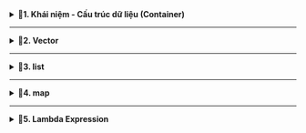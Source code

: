 <details>
<summary><b>📖1. Khái niệm - Cấu trúc dữ liệu (Container)</b></summary>

### 1.1. Khái niệm
-	**Standard Template Library (STL)** là một tập hợp các thư viện thiết kế để hỗ trợ lập trình tổng quát (generic programming). 
-	STL C++ cung cấp một tập hợp các **template classes** và **functions** để thực hiện nhiều loại **cấu trúc dữ liệu** và các **thuật toán** phổ biến. 
-	STL đã trở thành một phần quan trọng của ngôn ngữ C++ và làm cho việc lập trình trở nên mạnh mẽ, linh hoạt và hiệu quả.
-	Một số thành phần chính của STL:<br>
&nbsp;+ Containers (Cấu trúc dữ liệu).<br>
&nbsp;+ Iterators (Bộ lặp).<br>
&nbsp;+ Algorithms (Thuật toán).<br>
&nbsp;+ Functors & Lambda.<br>
### 1.2. Cấu trúc dữ liệu - Container
-	**Một container** là **một cấu trúc dữ liệu** chứa nhiều phần tử theo một cách cụ thể. 
-	STL cung cấp một số container tiêu biểu giúp lưu trữ và quản lý dữ liệu như:<br>
&nbsp;+ vector.<br>
&nbsp;+ list.<br>
&nbsp;+ map.<br>
&nbsp;+ array.<br>
&nbsp;+ stack.<br>
&nbsp;+ queue.<br>
&nbsp;+ deque.<br>
</details>
 
------------------------------------------------------------------------------------------------------------------------------------------------
<details>
<summary><b>📖2. Vector</b></summary>

-	**std::vector** là một **mảng động (dynamic array)** trong C++. Nó tự động quản lý bộ nhớ, có thể tăng kích thước khi thêm phần tử mới, và cho phép truy cập ngẫu nhiên như mảng thông thường.
-	Cú pháp khai báo:<br>
&nbsp;+ Cách 1: Dựa vào kiểu dữ liệu truyền vào để xác định kiểu tổng quát bên trong.<br>
&nbsp;+ Cách 2: vector<data_type> name;  // vector rỗng.<br>
&nbsp;+ Cách 3: vector<data_type> name(size);  // size là số lượng phần tử khởi tạo và giá trị khởi tạo mặc định là 0.<br>
&nbsp;+ Cách 4: vector<data_type> name(size, value);  // value: giá trị khởi tạo cho các phần tử.<br>
&nbsp;+ Cách 5: vector<data_type> name = {1, 2, 3, 4, 5}; //chỉ định chi tiết từng phần tử.<br>
-	Ví dụ:
```cpp
#include <iostream>
#include <vector>
using namespace std;
// vector là 1 class template
int main()
{
    /*
    Các cách khai báo
    Cách 1: Dựa vào kiểu dữ liệu truyền vào để xác định kiểu tổng quát bên trong
    Cách 2: vector<data_type> name;  // vector rỗng
    Cách 3: vector<data_type> name(size);  // size là số lượng phần tử khởi tạo và giá trị khởi tạo mặc định là 0
    Cách 4: vector<data_type> name(size, value);  // value: giá trị khởi tạo cho các phần tử
    Cách 5: vector<data_type> name = {1, 2, 3, 4, 5}; //chỉ định chi tiết từng phần tử
    */
   
    // Cách 3
    vector<int> v1(10);
    for (int i = 0; i < 10; i++)
    {
        cout << v1[i] << " ";
    }
    cout << endl;
    // Cách 4
    vector<int> v2(10, 2);
    for (int i = 0; i < 10; i++)
    {
        cout << v2[i] << " ";
    }
    cout << endl;
    // Cách 5
    vector<int> v3 = {1, 2, 3, 4, 5};
    for (int i = 0; i < 5; i++)
    {
        cout << v3[i] << " ";
    }
    cout << endl;
    return 0;
}
```
-	Một số method (hàm) của vector

|Hàm - Method|Chức năng|
|:------------------------:|:------------------------:|
|**at()**|Truy cập để đọc hoặc thay đổi giá trị phần tử của vector.|
|**size()**|Trả về kích thước của vector.|
|**resize()**|Thay đổi kích thước của vector.|
|**begin()**|Trả về một **iterator** trỏ đến địa chỉ phần tử **đầu tiên** của vector.|
|**end()**|Trả về một iterator trỏ đến địa chỉ **sau phần tử cuối cùng** của vector.|  
-	**iterator**: <br>

&nbsp;+ Hoạt động như 1 con trỏ **(Không phải con trỏ)** . Nó thao tác với địa chỉ và khi truy xuất giá trị cũng có dấu (*).<br>
&nbsp;+ Là 1 class lồng trong class vector 
-	Một số method liên quan đến thêm/xóa phần tử của vector:

 
|Hàm - Method|Chức năng|
|:------------------------:|:------------------------:|
|**push_back()**|Thêm phần tử vào vị trí cuối của vector.|
|**pop_back()**|Xóa phần tử ở vị trí cuối của vector.|
|**insert()**|Thêm phần tử vào vị trí bất kỳ.|
|**erase()**|Xóa phần tử ở vị trí bất kỳ hoặc xóa các phần tử trong phạm vi được chỉ định.|
|**clear()**|Xóa toàn bộ phần tử của vector.|   
- Ví dụ:
```cpp
#include <iostream>
#include <vector>
using namespace std;

// vector là 1 class template

int main()
{
    /*
    Các cách khai báo
    Cách 1: Dựa vào kiểu dữ liệu truyền vào để xác định kiểu tổng quát bên trong
    Cách 2: vector<data_type> name;  // vector rỗng
    Cách 3: vector<data_type> name(size);  // size là số lượng phần tử khởi tạo và giá trị khởi tạo mặc định là 0
    Cách 4: vector<data_type> name(size, value);  // value: giá trị khởi tạo cho các phần tử
    Cách 5: vector<data_type> name = {1, 2, 3, 4, 5}; //chỉ định chi tiết từng phần tử
    */
   
    // Cách 3
    vector<int> v1(10);

    for (int i = 0; i < 10; i++)
    {
        cout << v1[i] << " ";
    }
    cout << endl;

    // Cách 4
    vector<int> v2(10, 2);

    for (int i = 0; i < 10; i++)
    {
        cout << v2[i] << " ";
    }
    cout << endl;

    // Cách 5
    vector<int> v3 = {1, 2, 3, 4, 5};

    /*
        Giả sử vị trí các phần tử:
        1: 0x10 - 0x13
        2: 0x14 - 0x17
        .....
        5: 0x20 - 0x23

        hàm begin() -> trả về địa chỉ phần tử thứ 1: 0x10
        hàm end() -> trả về địa chỉ sau phần tử cuối: 0x24
    */

    v3.at(1) = 21;    //Thay đổi giá trị thứ 1

    v3.resize(10); // Thay đổi kích thước của vector và khởi tạo mặc định là 0

    /*
    Cách truy xuất dữ liệu từ mảng
    + Cách 1: Sử dụng hàm for
    + Cách 2: for cải tiến (range-based for loop)  //chỉ trong C++
    + Cách 3: Sử dụng iterator
    */

    //Cách 1: Sử dụng hàm for: chỉ định vị trí đầu và vị trí kết thúc
    for (int i = 0; i < v3.size(); i++)     // v3.size(): Trả về kích thước của vector.
    {
        cout << v3.at(i) << " ";    //v3.at(i): Đọc hoặc thay đổi giá trị thứ i
    }
    cout << endl;

    //Cách 2: for cải tiến (range-based for loop): khai báo 1 biến item để duyệt qua mọi phần tử
    for(const int item : v3)     
    {
        cout << item << " ";
    }
    cout << endl;

    // Thêm phần tử
    v3.push_back(100);
    v3.push_back(99);
    v3.insert(v3.begin()+1, 50); //v3.insert(địa chỉ vị trí cần thêm, value)

    //Xóa phần tử
    v3.pop_back();  // Xóa phần tử cuối
    v3.erase(v3.begin()); //v3.insert(địa chỉ vị trí cần xóa)
    v3.erase(v3.begin(), v3.begin()+3);  // Xóa 1 phạm vi

    //Cách 3: Sử dụng iterator thao tác với địa chỉ
    /*
        iterator: Hoạt động như 1 con trỏ (Không phải con trỏ). Nó thao tác với địa chỉ và khi truy xuất giá trị cũng có dấu (*).<br>
        iterator: Là 1 class lồng trong class vector
    */
   vector<int>::iterator it; // truy xuất class iterator trong class vector - it là đối tượng của iterator
   
   for(it = v3.begin(); it != v3.end(); it++)
   {
        cout << *it << " ";   // Giải tham chiếu để đọc giá trị
   }
   return 0;
}
```
</details>
 
------------------------------------------------------------------------------------------------------------------------------------------------
<details>
<summary><b>📖3. list</b></summary>
 
- **List** là một container trong STL của C++, triển khai dưới dạng **danh sách liên kết hai chiều**.
- Một số đặc điểm quan trọng của list:
&nbsp;+ **Truy cập tuần tự:** Truy cập các phần tử của list chỉ có thể thực hiện tuần tự, không hỗ trợ truy cập ngẫu nhiên.
&nbsp;+ **Hiệu suất chèn và xóa:** Chèn và xóa ở bất kỳ vị trí nào trong danh sách có hiệu suất tốt hơn so với vector. Điều này đặc biệt đúng khi thêm/xóa ở giữa danh sách.

<p align = "center">
 
![image](https://github.com/user-attachments/assets/d08c5481-f1f7-4cec-b4d5-987e09401f42)

- **Single Linked List:** duyệt 1 chiều (từ node đầu → node cuối)
- **Doubly Linked List:** <br>
&nbsp;+ Duyệt xuôi: từ node đầu → node cuối: con trỏ next.<br>
&nbsp;+ Duyệt ngược: từ node cuối → node đầu: con trỏ prev.<br>
- Một số method của list
<p align = "center"> 
 
|Hàm - Method|Chức năng|
|:------------------------:|:------------------------:|
|**push_back()**|Thêm node cuối list.|
|**push_front()**|Thêm node đầu list.|.|
|**insert()**|Thêm node vào vị trí bất kỳ.|
|**pop_back()**|Xóa node ở vị trí cuối list.|
|**pop_front()**|Xóa node ở vị trí đầu list.|
|**erase()**|Xóa node bất kỳ của list.|
|**size()**|Trả về kích thước của list.|
|**begin()**|Trả về địa chỉ node đầu tiên.|
|**end()**|Trả về địa chỉ sau node cuối cùng.|    
- Ví dụ:
```cpp
#include <iostream>
#include <list>
using namespace std;

// list là 1 class template

int main()
{   
    /*
    //Khi ta khai báo như này chương trình sẽ tự động 
    tạo ra các node liên kết 2 chiều lưu các dữ liệu
    */
    list<int> list1 = {10, 20, 30, 40, 50};  
    
    list<int> list2; // Khai báo liên kết rỗng

    list2.push_back(1); // Thêm node cuối list
    list2.push_back(2); // Thêm node cuối list
    list1.push_back(2); // Thêm node cuối list

    /*
         list1.insert(list1.begin() + 1, 200);  // wrong
         vì địa chỉ các node độc lập không liên kề nhau 
         => sử dụng cách duyệt từng đối tượng
    */
    list1.insert(list1.begin(), 100);     // thêm vị trí đầu giá trị 100
    
    list<int>::iterator it;
    int index = 0;

    for (it = list1.begin(); it != list1.end(); it++)  
    {
        if (index == 1)   // Thêm vào node thứ 2
        {
            list1.insert(it, 200);
        }

        if (index == 5)   // Xóa node thứ 6
        {
            list1.erase(it);
        }

        index ++;
    }
    cout << endl;
    
    
    
    // Đọc dữ liệu từng node
    /*
        list cũng có iterator nhưng sẽ khác với 
        iterator của container khác

    */     
   
    // Duyệt xuôi 
    

    for (it = list1.begin(); it != list1.end(); it++)  //địa chỉ các node độc lập không liên kề nhau
    {
        cout << *it << " ";
    }
    cout << endl;

    // Duyệt ngược (Cách 1)
    list<int>::reverse_iterator rit;   // khai báo một iterator để duyệt ngược danh sách

    for (rit = list1.rbegin(); rit != list1.rend(); rit++)  //// địa chỉ các node độc lập không liên kề nhau
    {
        cout << *rit << " ";
    }
    cout << endl;

    // Duyệt ngược (Cách 2)
    it = list1.end();

    while(it != list1.begin())
    {
        --it;
        cout << *it << " ";
    }

    return 0;
}
```
- **Phân biệt Vector và List**

|vector|List|
|:------------------------|:------------------------|
|- Truy cập ngẫu nhiên đến các phần tử.<br> - Thực hiện nhiều thao tác chèn/xóa ở cuối danh sách.<br> - Dung lượng có thể biết trước hoặc thay đổi ít.|- Thực hiện nhiều thao tác chèn/xóa ở bất kỳ vị trí nào trong danh sách.<br> - Cần thực hiện nhiều thao tác chèn/xóa mà không làm ảnh hưởng đến các iterators hiện có.<br> - Dung lượng không quan trọng hoặc thay đổi thường xuyên.|  
</details>

------------------------------------------------------------------------------------------------------------------------------------------------
<details>
<summary><b>📖4. map</b></summary> 
     
- **Map** là một container trong STL của C++, cung cấp một cấu trúc dữ liệu ánh xạ **key-value (tương tự JSON)**.
- Mỗi phần tử trong **std::map** là một **std::pair<const Key, T>:**<br>
&nbsp;+ **Key** là hằng số (không thể thay đổi sau khi thêm vào **map**).<br>
&nbsp;+ **T** là kiểu dữ liệu của giá trị **(value)**.<br>        
- Đặc điểm chính:

 |**Sắp xếp theo key**|Các phần tử được tự động sắp xếp theo thứ tự tăng dần theo **key**|   
 |:------------------------:|:------------------------:|
 |**Không cho phép trùng key**|Mỗi key chỉ xuất hiện một lần duy nhất| 
 |**Key là hằng số**|Key không thể thay đổi sau khi được thêm vào map|  
- Các hàm phổ biến:

|Hàm - Method|Chức năng|
|:------------------------:|:------------------------:|
|**map[ key ] = value**|Chèn hoặc cập nhật|
|**map.at(key)**|Truy cập an toàn, ném exception nếu không có|
|**map.insert({key,value})**|Chèn nếu chưa có key|
|**map.find(key)**|Trả về iterator hoặc map.end() nếu không thấy|
|**map.erase(key)**|Xóa phần tử theo key|
|**map.clear()**|Xóa toàn bộ|
|**map.size()**|Trả về số phần tử|
|**map.empty()**|Trả về địa chỉ node đầu tiên.|
- Ví dụ:
```cpp
#include <iostream>
#include <map>
using namespace std;

// map được triển khai dưới dạng cặp (pair)
// pair có dạng pair<T1,T2> -> pair<const Key, Value>
// first đọc giá trị T1
// second đọc giá trị T2

int main()
{   
    // Vì map  nó sử dụng cặp key - value -> khai báo 2 kiểu dữ liệu cho key và value
    map<int, string> m =    //key: số, value: chuỗi
    {   
        // Cách khai báo đầu tiên
        {2, "Tuan"},         // Cặp key - value 1
        {1, "Minh"},         // Cặp key - value 2 
    };

    // Cách khai báo thứ 2
    m[3] = "Bảo";           // Cặp key - value 3
    m[1] = "Hiếu";          // Nếu khai báo lại key trùng nhau nó sẽ lấy key và value cuối cùng
    /*
        - Các cặp key value sẽ tự động sắp xếp theo key
        - Mỗi cặp key - value nó sẽ có 1 vùng nhớ duy nhất 
        -> Nếu khai báo lại key trùng nhau nó sẽ không cấp phát vùng nhớ mới mà
        lấy lại vùng nhớ cũ và ghi đè value
        - Key không thể thay đổi sau khi được thêm vào map

    */

    //Thêm 1 cặp key - value
    m.insert({0, "Anh"});
    m.insert({-5, "Trung"});

    // Xóa 1 cặp key - value
     m.erase(1); // Truyền key
    

    // In cặp key value

    // Cách 1: Sử dụng for cải tiến khai báo biến để duyệt qua từng cặp key value 
    /*
        item: Là một biến tạm đại diện cho mỗi phần tử trong container m.
        auto: Trình biên dịch tự suy luận kiểu dữ liệu của item dựa vào dữ liệu truyền vào.
        : arr: Duyệt qua từng phần tử trong container arr.
        const: Biến item là hằng, không được thay đổi bên trong vòng lặp.
    */
    for (const auto item : m)   
    {
        cout << "key: " << item.first << " - value: " << item.second << endl;
    }

    // Cách 2: Sử dụng for cải tiến khai báo mảng 2 phân tử
    for (const auto[k,v] : m)
    {
        cout << "key: " << k << " - value: " << v << endl;
    }

    // Cách 3: Iterator
    map<int, string>:: iterator it;

    for (it = m.begin(); it != m.end();it++)
    {
        cout << "key: " << (*it).first << " - value: "<< (*it).second << endl;
    }
    return 0;
}
```
</details>
 
------------------------------------------------------------------------------------------------------------------------------------------------
<details>
<summary><b>📖5. Lambda Expression</b></summary> 

- **Lambda** là một hàm ẩn danh **(anonymous function)**, tức là một hàm không cần tên và có thể khai báo ngay tại nơi cần dùng
- **Cú pháp:**

```cpp
[capture](parameter_lists) -> return_type
{
    // function body
}
```
&nbsp;+ **parameter_lists:** danh sách tham số (giống hàm toàn cục).<br>
&nbsp;+ **return_type:** kiểu trả về (có thể tự động suy diễn, thường không cần ghi rõ).<br>
&nbsp;+ **{...}:** thân hàm.<br>
&nbsp;+ **capture:** cho biết cách sử dụng các biến xung quanh lambda:<br>
&nbsp;&nbsp;&nbsp; * **[<name_variable>]:** truyền giá trị của biến cụ thể sẽ sử dụng.<br>
&nbsp;&nbsp;&nbsp; * **[=]:** truyền giá trị tất cả các biến xung quanh.<br>
&nbsp;&nbsp;&nbsp; * **[&<name_variable>]:** truyền tham chiếu của biến cụ thể.<br>
&nbsp;&nbsp;&nbsp; * **[&]:** truyền tham chiếu của tất cả biến xung quanh.<br>
&nbsp;&nbsp;&nbsp; * Phối hợp các dạng trên.<br>
- Ví dụ:
```cpp
#include <iostream>
using namespace std;

/* 
    Có 2 cách sử dụng lambda
    1. Lưu trữ vào biến
    2. Trực tiếp (chỉ được sử dụng 1 lần)
*/

// Hàm toàn cục --> tái sử dụng nhiều lần
// lambda --> thường sử dụng 1 lần duy nhất tại vị trí mong muốn

/*
    capture: Cách sử dụng biến ở xung quanh lambda
    1. []: Không sử dụng
    2. [var]: Chỉ định tên biến cụ thể --> Truyền giá trị biến vào --> read-only
    3. [&var]: Chỉ định tên biến cụ thể --> Truyền tham chiếu (địa chỉ biến) vào --> read/write
    4. phối hợp các dạng trên
    5. [=]: Sử dụng các biến xung quanh --> Truyền giá trị biến vào --> read-only
    6. [&]: Sử dụng các biến xung quanh --> Truyền tham chiếu (địa chỉ biến) vào --> read/write
*/

    int main()
{   

    // Cách 1: Lưu trữ biểu thức lambda như 1 biến
    /*
        Với cách khai báo này ta đã lưu trữ biến cho nó => dùng được nhiều lần
    */
    auto l = []()  // auto: tự dự đoán kiểu dữ liệu của hàm dựa vào giá trị trả về
    {
        cout << "Hello, this is lambda-1 expression\n";
        return 2;
    };

    l(); // Gọi hàm ra

    //Cách 2: Khi khai báo kết hợp luôn toán tử gọi hàm '()'
    /*
        Sử dụng trực tiếp mình chỉ sử dụng được 1 lần vì:
        - khi khai báo hàm nó sẽ cấp phát vùng nhớ và sau khi ta gọi hàm 
        xong sẽ tự thu hồi vùng nhớ đó => không tái sử dụng được
    */
    []()  
    {
        cout << "Hello, this is lambda-2 expression\n";
    }();

    // capture
    int x = 1;
    int y = 2;
    int z = 3;

    //Chỉ định tên biến cụ thể --> Truyền giá trị biến vào --> read-only
    [x]()   // Chỉ định biến cụ thể - sao chép lại biến cụ thể không thay đổi
    {   
        // x = 10 // Wrong vì đối với lambda x chỉ read-only
        cout << "capture: " << x << endl;
    }();

    //Chỉ định tên biến cụ thể --> Truyền tham chiếu (địa chỉ biến) vào --> read/write
    [&x, y]()   // Để có thể ghi và đọc ta truyền địa chỉ ( tham chiếu tới biến)
    {   
        x = 10;
        cout << "capture x - y: " << x << "-" << y << endl;
    }();

    //Sử dụng các biến xung quanh --> Truyền giá trị biến vào --> read-only
    [=]()   // Thay vì gọi [x, y, z]() ta dùng [=]() để gọi các biến xung quanh
    {   
        cout << "capture x - y - z: " << x << "-" << y << "-" << z << endl;
    }();

    //Sử dụng các biến xung quanh --> Truyền tham chiếu (địa chỉ biến) vào --> read/write
    [&]()   // Thay vì gọi [&x, &y, &z]() ta dùng [&=]() để gọi các biến xung quanh
    {   
        x = 9;
        y = 8;
        z = 7;
        cout << "capture x - y - z: " << x << "-" << y << "-" << z << endl;
    }();


    return 0;

} 
```
